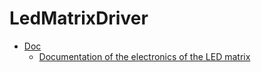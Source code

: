 # LedMatrixDriver

- [Doc](./Doc/)
    - [Documentation of the electronics of the LED matrix](./Doc/SignalFlow.md)
